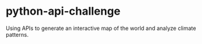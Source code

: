 # python-api-challenge

Using APIs to generate an interactive map of the world and analyze climate patterns.

